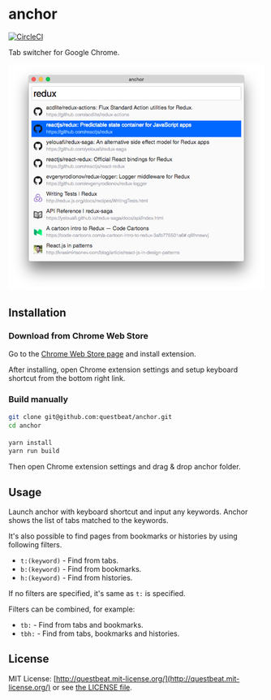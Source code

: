 # anchor

[![CircleCI](https://circleci.com/gh/questbeat/anchor.svg?style=svg)](https://circleci.com/gh/questbeat/anchor)

Tab switcher for Google Chrome.

![](screenshot.png)


## Installation

### Download from Chrome Web Store

Go to the [Chrome Web Store page](https://chrome.google.com/webstore/detail/anchor/hgnlmkibblofcjgcljofkcdofkplhlgb) and install extension.

After installing, open Chrome extension settings and setup keyboard shortcut from the bottom right link.


### Build manually

```sh
git clone git@github.com:questbeat/anchor.git
cd anchor

yarn install
yarn run build
```

Then open Chrome extension settings and drag & drop anchor folder.


## Usage

Launch anchor with keyboard shortcut and input any keywords.
Anchor shows the list of tabs matched to the keywords.

It's also possible to find pages from bookmarks or histories by using following filters.

* `t:(keyword)` - Find from tabs.
* `b:(keyword)` - Find from bookmarks.
* `h:(keyword)` - Find from histories.

If no filters are specified, it's same as `t:` is specified.

Filters can be combined, for example:

* `tb:`  - Find from tabs and bookmarks.
* `tbh:` - Find from tabs, bookmarks and histories.


## License

MIT License: [http://questbeat.mit-license.org/](http://questbeat.mit-license.org/) or see [the LICENSE file](https://github.com/questbeat/anchor/blob/master/LICENSE).
